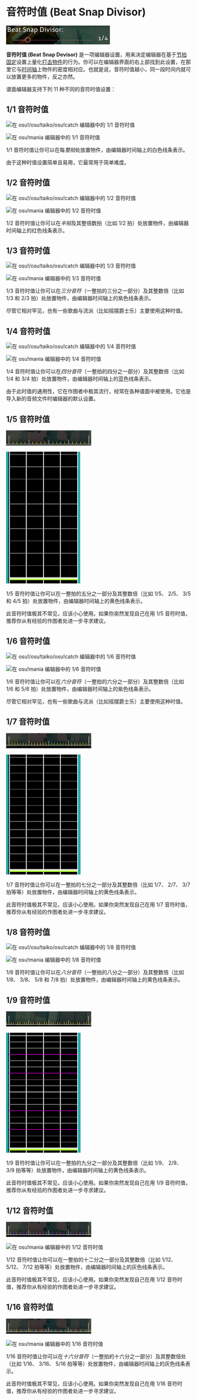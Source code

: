 # 音符时值 (Beat Snap Divisor)

![](img/beat_snap_divisor.png "谱面编辑器中的节拍细分设置")

**音符时值 (Beat Snap Devisor)** 是一项编辑器设置，用来决定编辑器在基于[节拍固定](/wiki/Client/Beatmap_editor/Beat_snap)设置上量化[打击物件](/wiki/Gameplay/Hit_object)的行为。你可以在编辑器界面的右上部找到此设置，在那里它与[时间轴](/wiki/Client/Beatmap_editor/Timelines)上物件的密度相对应。也就是说，音符时值越小，同一段时间内就可以放置更多的物件，反之亦然。

谱面编辑器支持下列 11 种不同的音符时值设置：

## 1/1 音符时值

![](/wiki/shared/BSD_1_1b.jpg "在 osu!/osu!taiko/osu!catch 编辑器中的 1/1 音符时值")

![](/wiki/shared/1_1_m.jpg "在 osu!mania 编辑器中的 1/1 音符时值")

1/1 音符时值让你可以在每*整拍*处放置物件，由编辑器时间轴上的白色线条表示。

由于这种时值设置简单且易用，它最常用于简单难度。

## 1/2 音符时值

![](/wiki/shared/BSD_1_2.jpg "在 osu!/osu!taiko/osu!catch 编辑器中的 1/2 音符时值")

![](/wiki/shared/1_2_m.jpg "在 osu!mania 编辑器中的 1/2 音符时值")

1/2 音符时值让你可以在*半拍*及其整倍数拍（比如 1/2 拍）处放置物件，由编辑器时间轴上的红色线条表示。

## 1/3 音符时值

![](/wiki/shared/BSD_1_3.jpg "在 osu!/osu!taiko/osu!catch 编辑器中的 1/3 音符时值")

![](/wiki/shared/1_3_m.jpg "在 osu!mania 编辑器中的 1/3 音符时值")

1/3 音符时值让你可以在*三分音符*（一整拍的三分之一部分）及其整数倍（比如 1/3 和 2/3 拍）处放置物件，由编辑器时间轴上的紫色线条表示。

尽管它相对罕见，也有一些歌曲与流派（比如摇摆爵士乐）主要使用这种时值。

## 1/4 音符时值

![](/wiki/shared/BSD_1_4.jpg "在 osu!/osu!taiko/osu!catch 编辑器中的 1/4 音符时值")

![](/wiki/shared/1_4_m.jpg "在 osu!mania 编辑器中的 1/4 音符时值")

1/4 音符时值让你可以在*四分音符*（一整拍的四分之一部分）及其整数倍（比如 1/4 和 3/4 拍）处放置物件，由编辑器时间轴上的蓝色线条表示。

由于此时值的通用性，它在作图者中极其流行，经常在各种谱面中被使用。它也是导入新的音频文件时编辑器的默认设置。

## 1/5 音符时值

![](img/1_5_snap_divisor.png "在 osu!/osu!taiko/osu!catch 编辑器中的 1/5 音符时值")

![](img/1_5_snap_divisor_m.png "在 osu!mania 编辑器中的 1/5 音符时值")

1/5 音符时值让你可以在一整拍的五分之一部分及其整数倍（比如 1/5、 2/5、 3/5 和 4/5 拍）处放置物件，由编辑器时间轴上的黄色线条表示。

此音符时值极其不常见，应该小心使用。如果你突然发现自己在用 1/5 音符时值，推荐你从有经验的作图者处进一步寻求建议。

## 1/6 音符时值

![](/wiki/shared/BSD_1_6.jpg "在 osu!/osu!taiko/osu!catch 编辑器中的 1/6 音符时值")

![](/wiki/shared/1_6_m.jpg "在 osu!mania 编辑器中的 1/6 音符时值")

1/6 音符时值让你可以在*六分音符*（一整拍的六分之一部分）及其整数倍（比如 1/6 和 5/6 拍）处放置物件，由编辑器时间轴上的紫色线条表示。

尽管它相对罕见，也有一些歌曲与流派（比如摇摆爵士乐）主要使用这种时值。

## 1/7 音符时值

![](img/1_7_snap_divisor.png "在 osu!/osu!taiko/osu!catch 编辑器中的 1/7 音符时值")

![](img/1_7_snap_divisor_m.png "在 osu!mania 编辑器中的 1/7 音符时值")

1/7 音符时值让你可以在一整拍的七分之一部分及其整数倍（比如 1/7、 2/7、 3/7 拍等等）处放置物件，由编辑器时间轴上的黄色线条表示。

此音符时值极其不常见，应该小心使用。如果你突然发现自己在用 1/7 音符时值，推荐你从有经验的作图者处进一步寻求建议。

## 1/8 音符时值

![](/wiki/shared/BSD_1_8.jpg "在 osu!/osu!taiko/osu!catch 编辑器中的 1/8 音符时值")

![](/wiki/shared/1_8_m.jpg "在 osu!mania 编辑器中的 1/8 音符时值")

1/8 音符时值让你可以在*八分音符*（一整拍的八分之一部分）及其整数倍（比如 1/8、 3/8、 5/8 和 7/8 拍）处放置物件，由编辑器时间轴上的黄色线条表示。

## 1/9 音符时值

![](img/1_9_snap_divisor.png "在 osu!/osu!taiko/osu!catch 编辑器中的 1/9 音符时值")

![](img/1_9_snap_divisor_m.png "在 osu!mania 编辑器中的 1/9 音符时值")

1/9 音符时值让你可以在一整拍的九分之一部分及其整数倍（比如 1/9、 2/9、 3/9 拍等等）处放置物件，由编辑器时间轴上的黄色线条表示。

此音符时值极其不常见，应该小心使用。如果你突然发现自己在用 1/9 音符时值，推荐你从有经验的作图者处进一步寻求建议。

## 1/12 音符时值

![](img/1_12_snap_divisor.png "在 osu!/osu!taiko/osu!catch 编辑器中的 1/12 音符时值")

![](/wiki/shared/1_12_m.jpg "在 osu!mania 编辑器中的 1/12 音符时值")

1/12 音符时值让你可以在一整拍的十二分之一部分及其整数倍（比如 1/12、 5/12、 7/12 拍等等）处放置物件，由编辑器时间轴上的灰色线条表示。

此音符时值极其不常见，应该小心使用。如果你突然发现自己在用 1/12 音符时值，推荐你从有经验的作图者处进一步寻求建议。

## 1/16 音符时值

![](img/1_16_snap_divisor.png "在 osu!/osu!taiko/osu!catch 编辑器中的 1/16 音符时值")

![](/wiki/shared/1_16_m.jpg "在 osu!mania 编辑器中的 1/16 音符时值")

1/16 音符时值让你可以在*十六分音符*（一整拍的十六分之一部分）及其整数倍处（比如 1/16、 3/16、 5/16 拍等等）处放置物件，由编辑器时间轴上的灰色线条表示。

此音符时值极其不常见，应该小心使用。如果你突然发现自己在用 1/16 音符时值，推荐你从有经验的作图者处进一步寻求建议。
